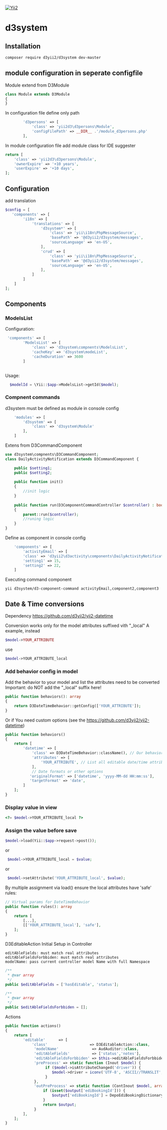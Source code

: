 [![Yii2](https://img.shields.io/badge/Powered_by-Yii_Framework-green.svg?style=flat)](https://www.yiiframework.com/)

# d3system

## Installation

```bash
composer require d3yii2/d3system dev-master
```

## module configuration in seperate configfile
Module extend from  D3Module
```php
class Module extends D3Module 
{
}
```

In configuration file define only path
```php 
        'd3persons' => [
            'class' => 'yii2d3\d3persons\Module',
            'configFilePath' => __DIR__ .'/module_d3persons.php'
        ],
```

In module configuration file add module class for IDE suggester
```php 
return [
    'class' => 'yii2d3\d3persons\Module',
    'ownerExpire' => '+10 years',
    'userExpire' => '+10 days',
];    
```

## Configuration
add translation
```php
$config = [
   'components' => [
        'i18n' => [
            'translations' => [ 
                'd3system*' => [
                    'class' => 'yii\i18n\PhpMessageSource',
                    'basePath' => '@d3yii2/d3system/messages',
                    'sourceLanguage' => 'en-US',
                ],
                'crud' => [
                    'class' => 'yii\i18n\PhpMessageSource',
                    'basePath' => '@d3yii2/d3system/messages',
                    'sourceLanguage' => 'en-US',
                ],
            ]
        ]
    ]
];
```

## Components



### ModelsList

Configuration:
```php
 'components' => [
        'ModelsList' => [
            'class' => 'd3system\compnents\ModelsList',
            'cacheKey' => 'd3system\modeList',
            'cacheDuration' => 3600
        ]    
        
```

Usage:
```php
  $modelId = \Yii::$app->ModelsList->getId($model);

```

### Compnent commands <a id='compnentCommands'></a>

d3system must be defined as module in console config
```php
    'modules' => [
        'd3system' => [
            'class' => 'd3system\Module'
        ],
    ]
```

Extens from D3CommandComponent
```php
use d3system\compnents\D3CommandComponent; 
class DailyActivityNotification extends D3CommandComponent {

    public $setting1;
    public $setting2;
    
    public function init()
    {
        //init logic
    }
    
    public function run(D3ComponentCommandController $controller) : bool
    {
        parent::run($controller);
        //runing logic
    }        
}
```

Define as component  in console config
```php 
    'components' => [
        'activityEmail' => [
        'class' => 'd3yii2\d3activity\components\DailyActivityNotification',
        'setting1' => 15,
        'setting2' => 22,
    ]    
```
Executing command component
```shell
yii d3system/d3-component-command activityEmail,component2,component3
```
## Date & Time conversions

Dependency
https://github.com/d3yii2/yii2-datetime

Conversion works only for the model attributes suffixed vith "_local"
A example, instead
```php 
$model->YOUR_ATTRIBUTE
```
use
```php
$model->YOUR_ATTRIBUTE_local
```

### Add behavior config in model
Add the behavior to your model and list the attributes need to be converted
Important: do NOT add the "_local" suffix here!
```php
public function behaviors(): array
{
    return D3DateTimeBehavior::getConfig(['YOUR_ATTRIBUTE']);
}
```
Or if You need custom options (see the https://github.com/d3yii2/yii2-datetime)
```php
public function behaviors()
{
    return [
        'datetime' => [
            'class' => D3DateTimeBehavior::className(), // Our behavior
            'attributes' => [
                'YOUR_ATTRIBUTE', // List all editable date/time attributes
            ],
            // Date formats or other options
           'originalFormat' => ['datetime', 'yyyy-MM-dd HH:mm:ss'],
           'targetFormat' => 'date',
        ]
    ];
}
```

### Display value in view
```php
<?= $model->YOUR_ATTRIBUTE_local ?>
```

### Assign the value before save
```php
$model->load(Yii::$app->request->post());
```
or
```php
 $model->YOUR_ATTRIBUTE_local = $value;
```
or
```php
 $model->setAttribute('YOUR_ATTRIBUTE_local', $value);
```

By multiple assignment via load() ensure the local attributes have 'safe' rules:
```php
// Virtual params for DateTimeBehavior
public function rules(): array
{   
    return [
        [...],
        [['YOUR_ATTRIBUTE_local'], 'safe'],
    ];
}
```

D3EditableAction Initial Setup in Controller
```
editAbleFields: must match real attributes
editAbleFieldsForbbiden: must match real attributes
modelName: pass current controller model Name with full Namespace
```
```php
/**
 * @var array
 */
public $editAbleFields = ['hasEditable', 'status'];

/**
 * @var array
 */
public $editAbleFieldsForbbiden = [];
```

Actions
```php
public function actions()
{
    return [
        'editable'      => [
            'class'                   => D3EditableAction::class,
             'modelName'               => AudAuditor::class,
             'editAbleFields'          => ['status','notes'],
             'editAbleFieldsForbbiden' => $this->editAbleFieldsForbbiden,
             'preProcess' => static function (Inout $model) {
                  if ($model->isAttributeChanged('driver')) {
                     $model->driver = iconv('UTF-8', 'ASCII//TRANSLIT',$model->driver);
                  }   
             },
             'outPreProcess' => static function (ContInout $model, array $output) {
                 if (isset($output['ediBookingId'])) {
                     $output['ediBookingId'] = DepoEdiBookingDictionary::getIdLabel($output['ediBookingId']);
                 }
                 return $output;
             }             
        ],
    ];
}
```


